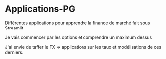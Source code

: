 # Applications-PG
Différentes applications pour apprendre la finance de marché fait sous Streamlit

Je vais commencer par les options et comprendre un maximum dessus 

J'ai envie de taffer le FX 
=> applications sur les taux et modélisations de ces derniers. 
